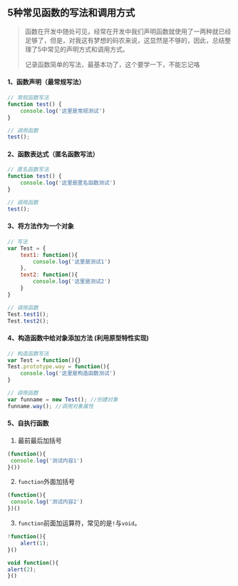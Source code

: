 ## 5种常见函数的写法和调用方式

>  函数在开发中随处可见，经常在开发中我们声明函数就使用了一两种就已经足够了，但是，对我这有梦想的码农来说，这显然是不够的，因此，总结整理了5中常见的声明方式和调用方式。 
>
> 记录函数简单的写法，最基本功了，这个要学一下，不能忘记咯

#### 1、函数声明（最常规写法）

```javascript
// 常规函数写法
function test() {
    console.log('这里是常规测试')
}

// 调用函数
test();
```

#### 2、函数表达式（匿名函数写法）

```javascript
// 匿名函数写法
function test() {
    console.log('这里是匿名函数测试')
}

// 调用函数
test();
```

#### 3、将方法作为一个对象

```javascript
// 写法
var Test = {
	text1: function(){
		console.log('这里是测试1')
	},
    text2: function(){
        console.log('这里是测试2')
    }
}

// 调用函数
Test.test1();
Test.test2();
```

#### 4、构造函数中给对象添加方法 (利用原型特性实现)

```javascript
// 构造函数写法
var Test = function(){}
Test.prototype.way = function(){
    console.log('这里是构造函数测试')
}

// 调用函数
var funname = new Test(); //创建对象
funname.way(); //调用对象属性
```

#### 5、自执行函数

1.  最前最后加括号 

   ```javascript
   (function(){
   	console.log('测试内容1')
   }())
   ```

2.  `function`外面加括号 

   ```javascript
   (function(){
   	console.log('测试内容2')
   })()
   ```

3.  `function`前面加运算符，常见的是`!`与`void`。 

   ```javascript
   !function(){
       alert(1);
   }()
   
   void function(){
   alert(2);
   }() 
   ```

   